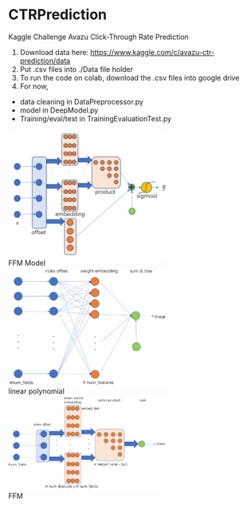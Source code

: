 # CTRPrediction

Kaggle Challenge
Avazu Click-Through Rate Prediction

1. Download data here: https://www.kaggle.com/c/avazu-ctr-prediction/data
2. Put .csv files into ./Data file holder
3. To run the code on colab, download the .csv files into google drive
4. For now,
* data cleaning in DataPreprocessor.py
* model in DeepModel.py
* Training/eval/test in TrainingEvaluationTest.py

<div><img width=320 src="https://github.com/JiahaoLU/CTRPrediction/blob/Jiahao/Resource/model.png"/></div>
FFM Model

<div><img width=320 src="https://github.com/JiahaoLU/CTRPrediction/blob/Jiahao/Resource/model_part_1.png"/></div>
linear polynomial

<div><img width=320 src="https://github.com/JiahaoLU/CTRPrediction/blob/Jiahao/Resource/model_part_2.png"/></div>
FFM
